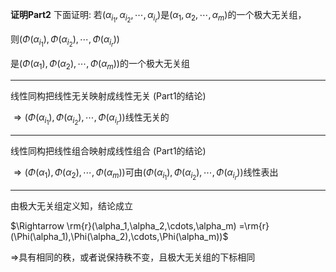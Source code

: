 **证明Part2**
下面证明:
若$(\alpha_{i_1},\alpha_{i_2},\cdots,\alpha_{i_r})$是$(\alpha_1,\alpha_2,\cdots,\alpha_m)$的一个极大无关组，

则$(\Phi(\alpha_{i_1}),\Phi(\alpha_{i_2}),\cdots,\Phi(\alpha_{i_r}))$

是$(\Phi(\alpha_1),\Phi(\alpha_2),\cdots,\Phi(\alpha_m))$的一个极大无关组

---

线性同构把线性无关映射成线性无关 (Part1的结论)

$\Rightarrow
(\Phi(\alpha_{i_1}),\Phi(\alpha_{i_2}),\cdots,\Phi(\alpha_{i_r}))$线性无关的

---

线性同构把线性组合映射成线性组合 (Part1的结论)

$\Rightarrow
(\Phi(\alpha_1),\Phi(\alpha_2),\cdots,\Phi(\alpha_m))$可由$(\Phi(\alpha_{i_1}),\Phi(\alpha_{i_2}),\cdots,\Phi(\alpha_{i_r}))$线性表出

---

由极大无关组定义知，结论成立

$\Rightarrow \rm{r}(\alpha_1,\alpha_2,\cdots,\alpha_m)
=\rm{r}(\Phi(\alpha_1),\Phi(\alpha_2),\cdots,\Phi(\alpha_m))$

$\Rightarrow$具有相同的秩，或者说保持秩不变，且极大无关组的下标相同